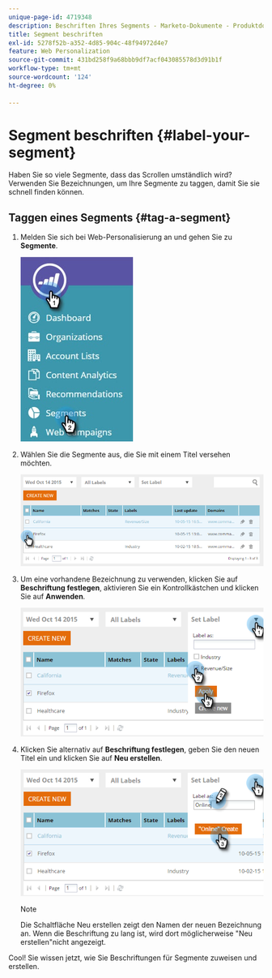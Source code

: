 ```yaml
---
unique-page-id: 4719348
description: Beschriften Ihres Segments - Marketo-Dokumente - Produktdokumentation
title: Segment beschriften
exl-id: 5278f52b-a352-4d85-904c-48f94972d4e7
feature: Web Personalization
source-git-commit: 431bd258f9a68bbb9df7acf043085578d3d91b1f
workflow-type: tm+mt
source-wordcount: '124'
ht-degree: 0%

---
```


# Segment beschriften {#label-your-segment}

Haben Sie so viele Segmente, dass das Scrollen umständlich wird? Verwenden Sie Bezeichnungen, um Ihre Segmente zu taggen, damit Sie sie schnell finden können.

## Taggen eines Segments {#tag-a-segment}

1. Melden Sie sich bei Web-Personalisierung an und gehen Sie zu **Segmente**.

   ![](assets/new-dropdown-segments-hand.jpg)

1. Wählen Sie die Segmente aus, die Sie mit einem Titel versehen möchten.

   ![](assets/image2015-10-14-15-3a26-3a28.png)

1. Um eine vorhandene Bezeichnung zu verwenden, klicken Sie auf **Beschriftung festlegen**, aktivieren Sie ein Kontrollkästchen und klicken Sie auf **Anwenden**.

   ![](assets/image2015-10-14-15-3a34-3a42.png)

1. Klicken Sie alternativ auf **Beschriftung festlegen**, geben Sie den neuen Titel ein und klicken Sie auf **Neu erstellen**.

   ![](assets/image2015-10-14-15-3a38-3a30.png)

   >[!NOTE]
   >
   >Die Schaltfläche Neu erstellen zeigt den Namen der neuen Bezeichnung an. Wenn die Beschriftung zu lang ist, wird dort möglicherweise &quot;Neu erstellen&quot;nicht angezeigt.

Cool! Sie wissen jetzt, wie Sie Beschriftungen für Segmente zuweisen und erstellen.

